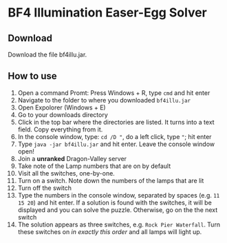 # BF4 Illumination Easer-Egg Solver

## Download

Download the file bf4illu.jar.

## How to use

1. Open a command Promt: Press Windows + R, type `cmd` and hit enter
2. Navigate to the folder to where you downloaded `bf4illu.jar`
  1. Open Expolorer (Windows + E)
  2. Go to your downloads directory
  3. Click in the top bar where the directories are listed. It turns into a text field. Copy everything from it.
  4. In the console window, type: `cd /D "`, do a left click, type `"`; hit enter
3. Type `java -jar bf4illu.jar` and hit enter. Leave the console window open!
4. Join a **unranked** Dragon-Valley server
5. Take note of the Lamp numbers that are on by default
6. Visit all the switches, one-by-one.
  1. Turn on a switch. Note down the numbers of the lamps that are lit
  2. Turn off the switch
  3. Type the numbers in the console window, separated by spaces (e.g. `11 15 20`) and hit enter. If a solution is found with the
     switches, it will be displayed and you can solve the puzzle. Otherwise, go on the the next switch
7. The solution appears as three switches, e.g. `Rock Pier Waterfall`. Turn these switches on *in exactly this order* and all lamps will light up.
